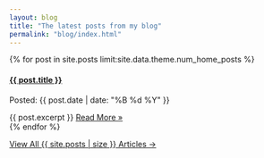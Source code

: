 ```yaml
---
layout: blog
title: "The latest posts from my blog"
permalink: "blog/index.html"
---
```


{% for post in site.posts limit:site.data.theme.num_home_posts %}
<article class="h-entry">
  <h4 class="post-title-home">
    <a href="{{ post.url | prepend:site.base-url }}" >{{ post.title }}</a>
  </h4><p class="meta-section">
  <i class="fa fa-clock-o"></i>
  Posted:
      <time class="dt-published" datetime="{{ post.date | date: "%B %d %Y" }}"><span class="post-date">{{ post.date | date: "%B %d %Y" }}</span></time>
    </p>
  <div class="p-summary">
    {{ post.excerpt }}
      <a href="{{ post.url | prepend:site.base-url }}" class="btn btn-primary btn-block btn-lg"> Read More &raquo;</a>
  </div>
  </article>
<div class="separator"></div>
{% endfor %}
<div class="home-read-more">
  <p>
    <a href="{{ "/archive" | prepend:site.baseurl }}" class="btn btn-primary btn-block btn-lg">View All {{ site.posts | size }} Articles →</a>
  </p>
  <br />
</div>
